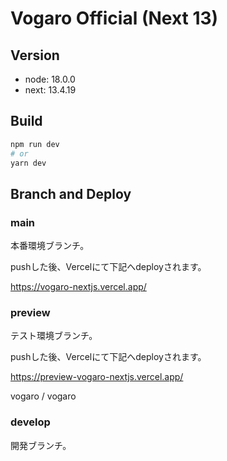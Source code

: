 # Vogaro Official (Next 13)

## Version

- node: 18.0.0
- next: 13.4.19

## Build

```bash
npm run dev
# or
yarn dev
```

## Branch and Deploy

### main

本番環境ブランチ。

pushした後、Vercelにて下記へdeployされます。

https://vogaro-nextjs.vercel.app/

### preview

テスト環境ブランチ。

pushした後、Vercelにて下記へdeployされます。

https://preview-vogaro-nextjs.vercel.app/

vogaro / vogaro


### develop

開発ブランチ。
